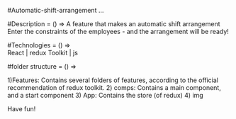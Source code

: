 #Automatic-shift-arrangement
...

#Description = () =>
A feature that makes an automatic shift arrangement
Enter the constraints of the employees - and the arrangement will be ready! 

#Technologies = () =>  
React | redux Toolkit | js 


#folder structure  = () =>

1)Features: Contains several folders of features, according to the official recommendation of redux toolkit.
2) comps: Contains a main component, and a start component 
3) App: Contains the store (of redux)
4) img


Have fun!
